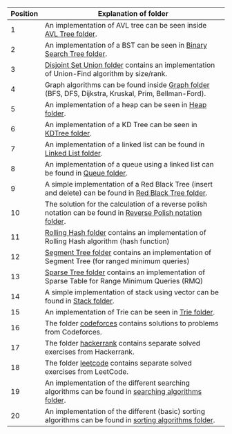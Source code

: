 |Position  |    Explanation of folder                                                                                         |
|----------|------------------------------------------------------------------------------------------------------------------|
|1         | An implementation of AVL tree can be seen inside [AVL Tree folder](https://github.com/Svetlin12/data-structures-and-algorithms/tree/master/AVL%20Tree).                                                |
|2         | An implementation of a BST can be seen in [Binary Search Tree folder](https://github.com/Svetlin12/data-structures-and-algorithms/tree/master/Binary%20Search%20Tree).                                             |
|3         | [Disjoint Set Union folder](https://github.com/Svetlin12/data-structures-and-algorithms/tree/master/Disjoint%20Set%20Union) contains an implementation of Union-Find algorithm by size/rank.                       |
|4         | Graph algorithms can be found inside [Graph folder](https://github.com/Svetlin12/data-structures-and-algorithms/tree/master/Graph) (BFS, DFS, Dijkstra, Kruskal, Prim, Bellman-Ford).             |
|5         | An implementation of a heap can be seen in [Heap folder](https://github.com/Svetlin12/data-structures-and-algorithms/tree/master/Heap).                                                          |
|6         | An implementation of a KD Tree can be seen in [KDTree folder](https://github.com/Svetlin12/data-structures-and-algorithms/tree/master/KDTree).                                                     |
|7         | An implementation of a linked list can be found in [Linked List folder](https://github.com/Svetlin12/data-structures-and-algorithms/tree/master/Linked%20List).|
|8         | An implementation of a queue using a linked list can be found in [Queue folder](https://github.com/Svetlin12/data-structures-and-algorithms/tree/master/Queue).|
|9         | A simple implementation of a Red Black Tree (insert and delete) can be found in [Red Black Tree folder](https://github.com/Svetlin12/data-structures-and-algorithms/tree/master/Red%20Black%20Tree).                                           |
|10         | The solution for the calculation of a reverse polish notation can be found in [Reverse Polish notation folder](https://github.com/Svetlin12/data-structures-and-algorithms/tree/master/Reverse%20Polish%20notation).    |
|11         | [Rolling Hash folder](https://github.com/Svetlin12/data-structures-and-algorithms/tree/master/Rolling%20Hash) contains an implementation of Rolling Hash algorithm (hash function)                         |
|12        | [Segment Tree folder](https://github.com/Svetlin12/data-structures-and-algorithms/tree/master/Segment%20Tree) contains an implementation of Segment Tree (for ranged minimum queries)                      |
|13        | [Sparse Tree folder](https://github.com/Svetlin12/data-structures-and-algorithms/tree/master/Sparse%20Table) contains an implementation of Sparse Table for Range Minimum Queries (RMQ)                    |
|14        | A simple implementation of stack using vector can be found in [Stack folder](https://github.com/Svetlin12/data-structures-and-algorithms/tree/master/Stack).                                      |
|15        | An implementation of Trie can be seen in [Trie folder](https://github.com/Svetlin12/data-structures-and-algorithms/tree/master/Trie).                                                            |
|16        | The folder [codeforces](https://github.com/Svetlin12/data-structures-and-algorithms/tree/master/codeforces) contains solutions to problems from Codeforces.                                            |
|17        | The folder [hackerrank](https://github.com/Svetlin12/data-structures-and-algorithms/tree/master/hackerrank) contains separate solved exercises from Hackerrank.                                        |
|18        | The folder [leetcode](https://github.com/Svetlin12/data-structures-and-algorithms/tree/master/leetcode) contains separate solved exercises from LeetCode.                                            |
|19        | An implementation of the different searching algorithms can be found in [searching algorithms folder](https://github.com/Svetlin12/data-structures-and-algorithms/tree/master/searching%20algorithms).             |
|20        | An implementation of the different (basic) sorting algorithms can be found in [sorting algorithms folder](https://github.com/Svetlin12/data-structures-and-algorithms/tree/master/sorting%20algorithms).         |
